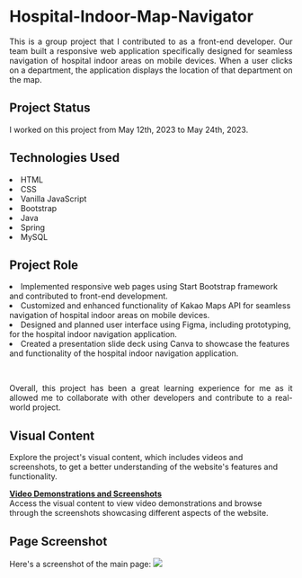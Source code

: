 <h1>Hospital-Indoor-Map-Navigator</h1>
<p align="justify">This is a group project that I contributed to as a front-end developer. 
Our team built a responsive web application specifically designed for seamless navigation of hospital indoor areas on mobile devices. When a user clicks on a department, the application displays the location of that department on the map.<p align="justify">

<h2>Project Status</h2>
<p align="justify">
I worked on this project from May 12th, 2023 to May 24th, 2023.</p>

<h2>Technologies Used</h2>
<li>HTML</li>
<li>CSS</li>
<li>Vanilla JavaScript</li>
<li>Bootstrap</li>
<li>Java</li>
<li>Spring</li>
<li>MySQL</li>

<h2>Project Role</h2>
<p align="justify" style="display:none">For this project, my role included the following:

<li>Implemented responsive web pages using Start Bootstrap framework and contributed to front-end development.</li>
<li>Customized and enhanced functionality of Kakao Maps API for seamless navigation of hospital indoor areas on mobile devices.</li>
<li>Designed and planned user interface using Figma, including prototyping, for the hospital indoor navigation application.</li>
<li>Created a presentation slide deck using Canva to showcase the features and functionality of the hospital indoor navigation application.</li>
</p>
<br>
<p align="justify">Overall, this project has been a great learning experience for me 
as it allowed me to collaborate with other developers and contribute to a real-world project.</p></details>

<h2>Visual Content</h2> 
Explore the project's visual content, which includes videos and screenshots, to get a better understanding of the website's features and functionality.
<br>

<b>[Video Demonstrations and Screenshots](https://yjyuwisely.tistory.com/entry/24-230511-%ED%8C%80-%ED%94%84%EB%A1%9C%EC%A0%9D%ED%8A%B8-1-24%EC%9D%BC-%EC%B0%A8-Thu-%EC%B5%9C%EC%A2%85-%EC%8A%A4%ED%81%AC%EB%A6%B0%EC%83%B7)</b><br>
Access the visual content to view video demonstrations and browse through the screenshots showcasing different aspects of the website.

<h2>Page Screenshot</h2>
Here's a screenshot of the main page:
<img src="https://img1.daumcdn.net/thumb/R1280x0/?scode=mtistory2&fname=https%3A%2F%2Fblog.kakaocdn.net%2Fdn%2FbKNCJN%2Fbtsg8cQ0Lm1%2Fp3ULun5JeJ2wTTKvpfMHn1%2Fimg.png">
